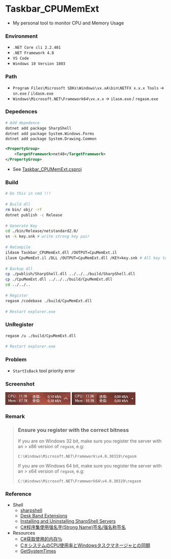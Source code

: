 # Taskbar_CPUMemExt
+ My personal tool to monitor CPU and Memory Usage

### Environment
+ `.NET Core cli 2.2.401`
+ `.NET Framework 4.8`
+ `VS Code`
+ `Windows 10 Version 1803`

### Path
+ `Program Files\Microsoft SDKs\Windows\vx.xA\bin\NETFX x.x.x Tools` -> `sn.exe` / `ildasm.exe`
+ `Windows\Microsoft.NET\Framework64\vx.x.x` -> `ilasm.exe` / `regasm.exe`

### Depedences
```bash
# Add depedence
dotnet add package SharpShell
dotnet add package System.Windows.Forms
dotnet add package System.Drawing.Common
```

```xml
<PropertyGroup>
    <TargetFramework>net48</TargetFramework>
</PropertyGroup>
```

+ See [Taskbar_CPUMemExt.csproj](./Taskbar_CPUMemExt.csproj)

### Build
```bash
# Do this in cmd !!!

# Build dll
rm bin/ obj/ -rf
dotnet publish -c Release

# Generate Key
cd ./bin/Release/netstandard2.0/
sn -k key.snk # write strong key pair

# ReCompile
ildasm Taskbar_CPUMemExt.dll /OUTPUT=CpuMemExt.il
ilasm CpuMemExt.il /DLL /OUTPUT=CpuMemExt.dll /KEY=key.snk # All key to dll

# Backup dll
cp ./publish/SharpShell.dll ../../../build/SharpShell.dll 
cp ./CpuMemExt.dll ../../../build/CpuMemExt.dll 
cd ../../..

# Register
regasm /codebase ./build/CpuMemExt.dll

# Restart explorer.exe
```

### UnRegister
```bash
regasm /u ./build/CpuMemExt.dll

# Restart explorer.exe
```

### Problem
+ `StartIsBack` tool priority error

### Screenshot
![No_Theme_Screenshot](./assets/no_theme.jpg)
![Has_Theme_Screenshot](./assets/has_theme.jpg)

### Remark
> ### Ensure you register with the correct bitness
> If you are on Windows 32 bit, make sure you register the server with an > x86 version of `regasm`, e.g:  
> 
> ```
> C:\Windows\Microsoft.NET\Framework\v4.0.30319\regasm 
> ```
> 
> If you are on Windows 64 bit, make sure you register the server with an > x64 version of `regasm`, e.g:
> 
> ```
> C:\Windows\Microsoft.NET\Framework64\v4.0.30319\regasm
> ```
>

### Reference
+ Shell
    + [sharpshell](https://github.com/dwmkerr/sharpshell)
    + [Desk Band Extensions](https://github.com/dwmkerr/sharpshell/blob/master/docs/extensions/deskband/deskband.md)
    + [Installing and Uninstalling SharpShell Servers](https://github.com/dwmkerr/sharpshell/blob/master/docs/installing/installing.md)
    + [C#程序集使用强名字(Strong Name)签名/强名称签名](https://www.cnblogs.com/1175429393wljblog/p/5377533.html)
+ Resources
    + [C#获取使用的内存％](https://codeday.me/bug/20171129/102809.html)
    + [C＃システムのCPU使用率とWindowsタスクマネージャとの同期](https://codeday.me/jp/qa/20190723/1280712.html)
    + [GetSystemTimes](https://docs.microsoft.com/en-us/windows/win32/api/processthreadsapi/nf-processthreadsapi-getsystemtimes)